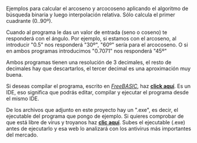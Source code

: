 Ejemplos para calcular el arcoseno y arcocoseno aplicando el algoritmo de búsqueda binaria y luego interpolación relativa. Sólo calcula el primer cuadrante (0..90º).

Cuando al programa le das un valor de entrada (seno o coseno) te responderá con el ángulo. Por ejemplo, si estamos con el arcoseno, al introducir "0.5" nos responderá "30º", "60º" sería para el arcocoseno. O si en ambos programas introducimos "0.7071" nos responderá "45º"

Ambos programas tienen una resolución de 3 decimales, el resto de decimales hay que descartarlos, el tercer decimal es una aproximación muy buena.

Si deseas compilar el programa, escrito en [*FreeBASIC*](https://es.wikipedia.org/wiki/FreeBASIC), haz [**click aquí**](https://sites.google.com/site/proyectosroboticos/instalacion-fbide). Es un IDE, eso significa que podrás editar, compilar y ejecutar el programa desde el mismo IDE.

De los archivos que adjunto en este proyecto hay un ".exe", es decir, el ejecutable del programa que pongo de ejemplo. Si quieres comprobar de que está libre de virus y troyanos haz [**clic aquí**](https://virusscan.jotti.org/). Subes el ejecutable (.exe) antes de ejecutarlo y esa web lo analizará con los antivirus más importantes del mercado.

